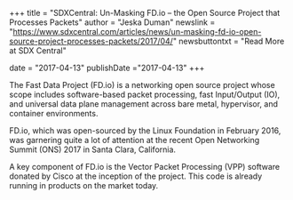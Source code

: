 +++
title = "SDXCentral: Un-Masking FD.io – the Open Source Project that Processes Packets"
author = "Jeska Duman"
newslink = "https://www.sdxcentral.com/articles/news/un-masking-fd-io-open-source-project-processes-packets/2017/04/"
newsbuttontxt = "Read More at SDX Central"

date = "2017-04-13"
publishDate ="2017-04-13"
+++

The Fast Data Project (FD.io) is a networking open source project whose scope
includes software-based packet processing, fast Input/Output (IO), and universal
data plane management across bare metal, hypervisor, and container environments.

FD.io, which was open-sourced by the Linux Foundation in February 2016, was garnering
quite a lot of attention at the recent Open Networking Summit (ONS) 2017 in Santa Clara,
California.

A key component of FD.io is the Vector Packet Processing (VPP) software donated by
Cisco at the inception of the project. This code is already running in products on the market today.
